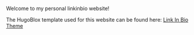 Welcome to my personal linkinbio website!

The HugoBlox template used for this website can be found here: [Link In Bio Theme](https://github.com/HugoBlox/theme-link-in-bio)

